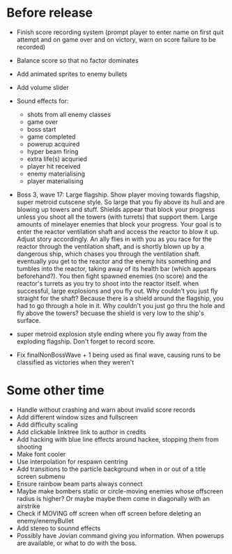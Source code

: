 # Before release

- Finish score recording system (prompt player to enter name on first quit attempt and on game over and on victory, warn on score failure to be recorded)
- Balance score so that no factor dominates

- Add animated sprites to enemy bullets
- Add volume slider
- Sound effects for:
	- shots from all enemy classes
	- game over
	- boss start
	- game completed
	- powerup acquired
	- hyper beam firing
	- extra life(s) acquried
	- player hit received
	- enemy materialising
	- player materialising

- Boss 3, wave 17: Large flagship. Show player moving towards flagship, super metroid cutscene style. So large that you fly above its hull and are blowing up towers and stuff. Shields appear that block your progress unless you shoot all the towers (with turrets) that support them. Large amounts of minelayer enemies that block your progress. Your goal is to enter the reactor ventilation shaft and access the reactor to blow it up. Adjust story accordingly. An ally flies in with you as you race for the reactor through the ventilation shaft, and is shortly blown up by a dangerous ship, which chases you through the ventilation shaft. eventually you get to the reactor and the enemy hits something and tumbles into the reactor, taking away of its health bar (which appears beforehand?). You then fight spawned enemies (no score) and the reactor's turrets as you try to shoot into the reactor itself. when successful, large explosions and you fly out. Why couldn't you just fly straight for the shaft? Because there is a shield around the flagship, you had to go through a hole in it. Why couldn't you just go thru the hole and fly above the towers?  becuase the shield is very low to the ship's surface.
- super metroid explosion style ending where you fly away from the exploding flagship. Don't forget to record score.
- Fix finalNonBossWave + 1 being used as final wave, causing runs to be classified as victories when they weren't

# Some other time

- Handle without crashing and warn about invalid score records
- Add different window sizes and fullscreen
- Add difficulty scaling
- Add clickable linktree link to author in credits
- Add hacking with blue line effects around hackee, stopping them from shooting
- Make font cooler
- Use interpolation for respawn centring
- Add transitions to the particle background when in or out of a title screen submenu
- Ensure rainbow beam parts always connect
- Maybe make bombers static or circle-moving enemies whose offscreen radius is higher? Or maybe maybe them come in diagonally with an airstrike
- Check if MOVING off screen when off screen before deleting an enemy/enemyBullet
- Add stereo to sounnd effects
- Possibly have Jovian command giving you information. When powerups are available, or what to do with the boss.
